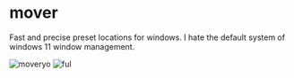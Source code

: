 # mover
 Fast and precise preset locations for windows. I hate the default system of windows 11 window management.
 
![moveryo](https://github.com/samcoble/mover/assets/32228102/f74aaaef-e3bd-40ad-ae56-86744ad81025)
![ful](https://github.com/samcoble/mover/assets/32228102/750013cb-ed33-4787-9f49-63435bc79042)
